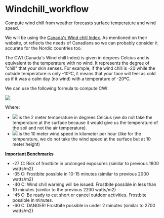 # Windchill_workflow
Compute wind chill from weather forecasts surface temperature and wind speed.

We will be using the [Canada's Wind chill Index](https://www.canada.ca/en/environment-climate-change/services/weather-health/wind-chill-cold-weather/wind-chill-index.html). As mentioned on their website, ot reflects the needs of Canadians so we can probably consider it accurate for the Nordic countries too.

The CWI (Canada's Wind chill Index) is given in degrees Celcius and is equivalent to the temperature with no wind. It represents the degree of "chill" that your skin senses. For example, if the wind chill is -20 while the outside temperature is only -10ºC, it means that your face will feel as cold as if it was a calm day (no wind) with a temperature of -20ºC.

We can use the following formula to compute CWI:

<img src="https://render.githubusercontent.com/render/math?math=WCI = 13.12 %2B  0.6215 * T_{air} - 11.37 * V^{0.16} %2B 0.3965 * T_{air} * V^{0.16}">

Where:
- <img src="https://render.githubusercontent.com/render/math?math=T_{air}"> is the 2 meter temperature in degrees Celcius (we do not take the temperature at the surface because it would give us the temperature of the soil and not the air temperature).
- <img src="https://render.githubusercontent.com/render/math?math=V"> is the 10 meter wind speed in kilometer per hour (like for the temperature, we do not take the wind speed at the surface but at 10 meter height)

**[Important Benchmarks](http://www.medicine.mcgill.ca/epidemiology/hanley/c609/Material/CanadaWindChill.pdf)**
-  -27 C: Risk of frostbite in prolonged exposures (similar to previous 1800 watts/m2)
-  -35 C: Frostbite possible in 10-15 minutes (similar to previous 2000 watts/m2)
-  -40 C: Wind chill warning will be issued. Frostbite possible in less than 10 minutes (similar to the previous 2200 watts/m2)
-  -45 C: Be ready to cut short or cancel outdoor activities. Frostbite possible in minutes.
-  -60 C: DANGER! Frostbite possible in under 2 minutes (similar to 2700 watts/m2)
